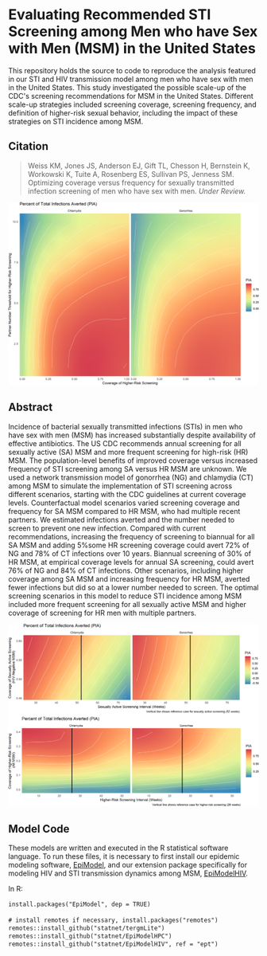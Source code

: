 # Evaluating Recommended STI Screening among Men who have Sex with Men (MSM) in the United States

This repository holds the source to code to reproduce the analysis featured in our STI and HIV transmission model among men who have sex with men in the United States. This study investigated the possible scale-up of the CDC's screening recommendations for MSM in the United States. Different scale-up strategies included screening coverage, screening frequency, and definition of higher-risk sexual behavior, including the impact of these strategies on STI incidence among MSM.

## Citation

> Weiss KM, Jones JS, Anderson EJ, Gift TL, Chesson H, Bernstein K, Workowski K, Tuite A, Rosenberg ES, Sullivan PS, Jenness SM. Optimizing coverage versus frequency for sexually transmitted infection screening of men who have sex with men. _Under Review._ 

<img src="https://github.com/EpiModel/stitestguidelines/raw/master/analysis/Fig1.png">

## Abstract
Incidence of bacterial sexually transmitted infections (STIs) in men who have sex with men (MSM) has increased substantially despite availability of effective antibiotics. The US CDC recommends annual screening for all sexually active (SA) MSM and more frequent screening for high-risk (HR) MSM. The population-level benefits of improved coverage versus increased frequency of STI screening among SA versus HR MSM are unknown. We used a network transmission model of gonorrhea (NG) and chlamydia (CT) among MSM to simulate the implementation of STI screening across different scenarios, starting with the CDC guidelines at current coverage levels. Counterfactual model scenarios varied screening coverage and frequency for SA MSM compared to HR MSM, who had multiple recent partners. We estimated infections averted and the number needed to screen to prevent one new infection. Compared with current recommendations, increasing the frequency of screening to biannual for all SA MSM and adding 5%some HR screening coverage could avert 72% of NG and 78% of CT infections over 10 years. Biannual screening of 30% of HR MSM, at empirical coverage levels for annual SA screening, could avert 76% of NG and 84% of CT infections. Other scenarios, including higher coverage among SA MSM and increasing frequency for HR MSM, averted fewer infections but did so at a lower number needed to screen. The optimal screening scenarios in this model to reduce STI incidence among MSM included more frequent screening for all sexually active MSM and higher coverage of screening for HR men with multiple partners.

<img src="https://github.com/EpiModel/stitestguidelines/raw/master/analysis/Fig2.png">

## Model Code

These models are written and executed in the R statistical software language. To run these files, it is necessary to first install our epidemic modeling software, [EpiModel](http://epimodel.org/), and our extension package specifically for modeling HIV and STI transmission dynamics among MSM, [EpiModelHIV](http://github.com/statnet/EpiModelHIV).

In R:
```
install.packages("EpiModel", dep = TRUE)

# install remotes if necessary, install.packages("remotes")
remotes::install_github("statnet/tergmLite")
remotes::install_github("statnet/EpiModelHPC")
remotes::install_github("statnet/EpiModelHIV", ref = "ept")
